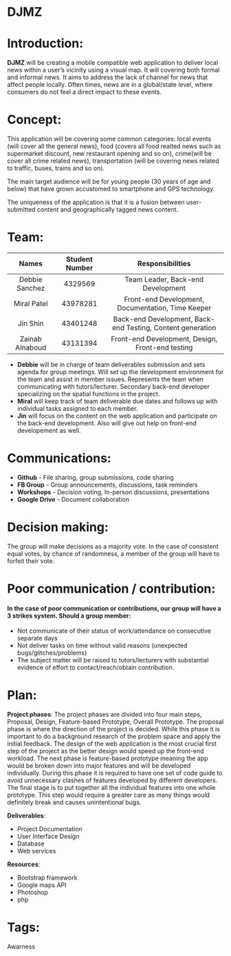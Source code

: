 # DJMZ

# Introduction:
**DJMZ** will be creating a mobile compatible web application to deliver local news within a user’s vicinity using a visual map. It will covering both formal and informal news. It aims to address the lack of channel for news that affect people locally. Often times, news are in a global/state level, where consumers do not feel a direct impact to these events. 

# Concept:
 This application will be covering some common categories: local events (will cover all the general news), food (covers all food realted news such as supermarket discount, new restaurant opening and so on), crime(will be cover all crime related news), transportation (will be covering news related to traffic, buses, trains and so on).
 
 The main target audience will be for young people (30 years of age and below) that have grown accustomed to smartphone and GPS technology.
 
 The uniqueness of the application is that it is a fusion between user-submitted content and geographically tagged news content.

# Team:
| Names          | Student Number |        Responsibilities           |
| :---------------: |:--------------:| :---------------------------------:|
| Debbie Sanchez  | 4329569        | Team Leader, Back-end Development |
| Miral Patel     | 43978281       | Front-end Development, Documentation, Time Keeper |
| Jin Shin        | 43401248       | Back-end Development, Back-end Testing, Content generation |
| Zainab Alnaboud | 43131394       | Front-end Development, Design, Front-end testing |

- **Debbie** will be in charge of team deliverables submission and sets agenda for group meetings. Will set up the development environment for the team and assist in member issues. Represents the team when communicating with tutors/lecturer. Secondary back-end developer specializing on the spatial functions in the project.
- **Miral** will keep track of team deliverable due dates and follows up with individual tasks assigned to each member.
- **Jin** will focus on the content on the web application and participate on the back-end development. Also will give out help on front-end developement as well. 

# Communications:
- **Github** -  File sharing, group submissions, code sharing
- **FB Group** - Group announcements, discussions, task reminders
- **Workshops** - Decision voting, In-person discussions, presentations
- **Google Drive** - Document collaboration

# Decision making:
The group will make decisions as a majority vote. In the case of consistent equal votes, by chance of randomness, a member of the group will have to forfeit their vote.

# Poor communication / contribution:
#### In the case of poor communication or contributions, our group will have a **3 strikes system**. Should a group member:
- Not communicate of their status of work/attendance on consecutive separate days
- Not deliver tasks on time without valid reasons (unexpected bugs/glitches/problems)
- The subject matter will be raised to tutors/lecturers with substantial evidence of effort to contact/reach/obtain contribution.

# Plan:
**Project phases**: 
The project phases are divided into four main steps, Proposal, Design, Feature-based Prototype, Overall Prototype. The proposal phase is where the direction of the project is decided. While this phase it is important to do a background research of the problem space and apply the initial feedback. The design of the web application is the most crucial first step of the project as the better design would speed up the front-end workload. The next phase is feature-based prototype meaning the app would be broken down into major features and will be developed individually. During this phase it is required to have one set of code guide to avoid unnecessary clashes of features developed by different developers. The final stage is to put together all the individual features into one whole prototype. This step would require a greater care as many things would definitely break and causes unintentional bugs. 

**Deliverables**:
- Project Documentation
- User Interface Design
- Database
- Web services

**Resources**:
- Bootstrap framework
- Google maps API
- Photoshop
- php

# Tags:
Awarness

